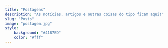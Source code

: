 ```yaml
---
title: "Postagens"
description: "As notícias, artigos e outras coisas do tipo ficam aqui!"
slug: "Posts"
image: "postagem.jpg"
style:
    background: "#4187ED"
    color: "#fff"
---
```

